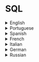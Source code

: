 # SQL

<details>
  <summary>English</summary>
  
  ### Materials
- [Learn SQL Online](https://www.learnsqlonline.org/)
- [W3Schools](https://www.w3schools.com/sql/)
- [SQL Course](http://www.sqlcourse.com/intro.html)
- [Khan Academy](https://www.khanacademy.org/computing/computer-programming/sql)
- [Codecademy](https://www.codecademy.com/learn/learn-sql)
- [SQL for Data Science](https://www.datacamp.com/courses/intro-to-sql-for-data-science)
- [Tutorialspoint](https://www.tutorialspoint.com/sql/)
- [Kaggle](https://www.kaggle.com/learn/sql)
- [Mode Analytics](https://community.modeanalytics.com/sql/tutorial/introduction-to-sql/)
- [Guru99](https://www.guru99.com/sql.html)
- [SQLite](https://www.sqlite.org/index.html)
- [MySQL](https://www.mysql.com/)
- [Geeks for Geeks](https://www.geeksforgeeks.org/sql-tutorial/)
- [SQL Tutorial](http://www.sql.org/sql-database/sql-tutorial/)
- [SQL Reference Commands](https://docs.snowflake.net/manuals/sql-reference-commands.html)
- [SQL Resources](https://www.whoishostingthis.com/resources/sql/)
- [Solo Learn SQL](https://www.sololearn.com/Course/SQL/)
- [SQL Join Types](https://www.sql-join.com/sql-join-types/)
- [SQL Cheat Sheet](http://www.cheat-sheets.org/sites/sql.su/)
- [SQL Cheat Sheet Kdnuggets](https://www.kdnuggets.com/2018/07/sql-cheat-sheet.html)
- [Javatpoint](https://www.javatpoint.com/sql-tutorial)
- [SQL and Databases](https://awesome-tech.readthedocs.io/databases/)
- [SQL Zoo](https://sqlzoo.net/)
- [Reddit](https://www.reddit.com/r/SQL/)
- [Awesome MySQL](https://shlomi-noach.github.io/awesome-mysql/)
- [SQL-Tutorial](http://www.sql-tutorial.net/)
- [Sqltutorial](https://www.sqltutorial.org/)
- [Quackit](https://www.quackit.com/sql/tutorial/)
- [SQLBolt](https://sqlbolt.com/)
- [SQLTeaching](https://www.sqlteaching.com/)
- [Beginner SQL](http://beginner-sql-tutorial.com/sql.htm)
- [Learn SQL Query Language](https://www.1keydata.com/sql/sql.html)
- [MySQL Tutorial](http://www.mysqltutorial.org/)
- [Baycon Group](http://www.baycongroup.com/tocsql.htm)
- [Tizag](http://www.tizag.com/sqlTutorial/)
- [W3resource](https://www.w3resource.com/sql/tutorials.php)
- [Tech on the Net](https://www.techonthenet.com/sql/index.php)
- [Chartio](https://chartio.com/learn/sql/)
- [Tutorial Republic](https://www.tutorialrepublic.com/sql-tutorial/sql-get-started.php)
- [Intellipaat](https://intellipaat.com/tutorial/sql-tutorial/)
- [Edx](https://www.edx.org/learn/sql)
- [Learn X in Y Minutes](https://learnxinyminutes.com/docs/sql/)
- [Learn to Code With](https://learntocodewith.me/posts/sql-guide/)
- [SQL in 20 Minutes](https://tutorialzine.com/2016/01/learn-sql-in-20-minutes)
- [Introduction to SQL](http://infolab.stanford.edu/~ullman/fcdb/aut07/slides/sql1.pdf)
- [Intro to SQL](https://www.stat.berkeley.edu/~spector/sql.pdf)
- [SQL Queries](http://users.cms.caltech.edu/~donnie/cs121/CS121Lec05.pdf)
- [SQL Language Reference](https://docs.oracle.com/en/database/oracle/oracle-database/12.2/sqlrf/sql-language-reference.pdf)
- [MySQL Tutorial](https://downloads.mysql.com/docs/mysql-tutorial-excerpt-5.5-en.pdf)
- [Practical SQL Guide](https://www.researchgate.net/publication/319852714_Practical_SQL_Guide_for_Relational_Databases)
- [Basic SQL Statements](https://www.baskent.edu.tr/~tkaracay/etudio/ders/dbase/sql/pdfSQL/BasicSqlStatements.pdf)
- [SQL in 21 days](https://tunce.files.wordpress.com/2009/12/ebook-pdf-teach-yourself-sql-in-21-days.pdf)
- [SQL for Dummies](http://file.allitebooks.com/20151213/SQL%20For%20Dummies,%208th%20Edition.pdf)
- [SQL Full Course](https://www.youtube.com/watch?v=HXV3zeQKqGY)
- [SQL Crash Course](https://www.youtube.com/watch?v=nWeW3sCmD2k)
- [MySQL Tutorial Video](https://www.youtube.com/watch?v=yPu6qV5byu4)
- [CS50 Lecture 8 - SQL](https://www.youtube.com/watch?v=LxDetsPQAPQ)
- [What is Database and SQL](https://www.youtube.com/watch?v=FR4QIeZaPeM)
- [SQL in 1 Hour](https://www.youtube.com/watch?v=9Pzj7Aj25lw)
- [SQL Tutorial 2019](https://www.youtube.com/watch?v=XqIk2PwP0To&t)
- [How to Design and Create Tables in MySQL](https://www.youtube.com/watch?v=4oMJIyVOWL4)
- [MySQL Tutorial for Beginners](https://www.youtube.com/watch?v=7S_tz1z_5bA)
- [How To Install MySQL on Ubuntu](https://www.digitalocean.com/community/tutorials/how-to-install-mysql-on-ubuntu-18-04)
</details>

<details>
  <summary>Portuguese</summary>
  
  ### Materials
- [DevMedia](https://www.devmedia.com.br/guia/guia-completo-de-sql/38314)
- [Dicas de Programação](https://dicasdeprogramacao.com.br/o-que-e-sql/)
- [Guia de Estilo SQL](https://www.sqlstyle.guide/pt-br/)
- [10 Comandos SQL](https://becode.com.br/comandos-sql-nao-pode-viver-sem/)
- [Padrão SQL e sua Evolução](http://www.ic.unicamp.br/~geovane/mo410-091/Ch05-PadraoSQL-art.pdf)
- [Banco de Dados UNESP](https://www.marilia.unesp.br/Home/Instituicao/Docentes/EdbertoFerneda/bd-aulas03_04.pdf)
- [Introdução a Linguagem SQL](http://adrianoribeiro.orgfree.com/downloads/SQL.pdf)
- [Apostila de SQL](https://www.trainning.com.br/download/Apostila%20de%20SQL%20-%20Oracle%20(pt_BR).pdf)
- [Bases de Dados: SQL](https://www.dcc.fc.up.pt/~ricroc/aulas/1011/bd/apontamentos/parteV.pdf)
- [Bases de Dados e SQL](http://intranet.deei.fct.ualg.pt/DAW/slides/SQL.pdf)
- [Linguagem SQL](http://itatechjr.com.br/wp-content/uploads/2012/01/03-SQL-Parte-I.pdf)
- [SQL Avançado](http://professor.unisinos.br/ltonietto/ccti/sql/SQLAvancado.pdf)
- [Use a Cabeça SQL](http://ldemetrio.com.br/Livros/Use%20_a_Cabe%C3%A7a_SQL_Beighley.pdf)
- [Curso de Banco de Dados MySQL](https://www.youtube.com/playlist?list=PLHz_AreHm4dkBs-795Dsgvau_ekxg8g1r)
</details>

<details>
  <summary>Spanish</summary>
  
  ### Materials
- [Conceptos Básicos SQL](https://support.office.com/es-es/article/access-sql-conceptos-b%C3%A1sicos-vocabulario-y-sintaxis-444d0303-cde1-424e-9a74-e8dc3e460671)
- [Fundamentos de SQL](https://www.campusmvp.es/recursos/post/Fundamentos-de-SQL-Como-realizar-consultas-simples-con-SELECT.aspx)
- [Definición de SQL](https://definicion.de/sql/)
- [Joins en SQL](https://diego.com.es/principales-tipos-de-joins-en-sql)
- [Conceptos SQL](https://geotalleres.readthedocs.io/es/latest/conceptos-sql/conceptos_sql.html)
- [IBM SQL](https://www.ibm.com/support/knowledgecenter/es/SSEPGG_11.1.0/com.ibm.db2.luw.sql.ref.doc/doc/c0004100.html)
- [Consultas SQL](https://www.cs.us.es/blogs/bd2013/files/2013/09/Consultas-SQL.pdf)
- [SQL: Consultas Avanzadas](http://www.famaf.proed.unc.edu.ar/pluginfile.php/35290/mod_resource/content/2/SQL%20Parte%202.pdf)
- [Lenguaje SQL](http://www.cartagena99.com/recursos/alumnos/apuntes/Manual-SQL1.pdf)
- [SQL Básico](https://svo.cab.inta-csic.es/docs/files/svo/Public/Meetings/SVO_thematic_network_First_School/sql_basico-061127.pdf)
- [Manual Prático de SQL](https://www.lawebdelprogramador.com/cursos/archivos/ManualPracticoSQL.pdf)
- [El Lenguaje SQL](http://moodle2.unid.edu.mx/dts_cursos_mdl/lic/TI/FB/AM/11/El_lenguaje_sql.pdf)
- [SQL Tercera Edición](https://pedrobeltrancanessa-biblioteca.weebly.com/uploads/1/2/4/0/12405072/fundamentos_de_sql_3edi_oppel.pdf)
- [SQL - Manual Completo](https://dennischirinos.files.wordpress.com/2018/06/manual-completo-sql.pdf)
- [Bases de Datos](https://www.uoc.edu/masters/oficiales/img/913.pdf)
- [Bases de Datos Relacionales](https://www.it.uc3m.es/jaf/aw/teoria/bd-1/bd-1.pdf)
- [SQL con PostgreSQL](https://www.um.es/geograf/sigmur/sigpdf/postgresql.pdf)
</details>

<details>
  <summary>French</summary>
  
  ### Materials
- [SQL.sh](https://sql.sh/)
- [Developpez SQL](https://sql.developpez.com/)
- [OpenClassRooms](https://openclassrooms.com/fr/courses/993975-apprenez-a-programmer-en-vb-net/992711-introduction-au-langage-sql)
- [Langage SQL](http://deptinfo.unice.fr/~grin/messupports/sql.pdf)
- [Le Langage SQL](http://monge.univ-mlv.fr/~aubrun/sgbd/coursSGBD5.pdf)
- [SQL pour Oracle](https://www.eyrolles.com/Chapitres/9782212141566/extrait_sql_pour_oracle.pdf)
- [Stéphane Crozat](https://stph.scenari-community.org/bdd/sql1.pdf)
- [SQL introduction](http://www.miage.ups-tlse.fr/intranet/cours/l3/sql_completL3.pdf)
- [MySQL/SQL Exemples](http://www.obs-vlfr.fr/~boebion/Php-Mysql/Seance2/MySQL_exemple.pdf)
</details>

<details>
  <summary>Italian</summary>
  
  ### Materials
- [SQL Dispensa](https://home.deib.polimi.it/schreibe/basididati/lucidi%20es/SQL_Dispensa.pdf)
- [Linguaggio SQL](http://www.di.unito.it/~damiani/DIDATTICA/aa03/InfAppBD/MyMAT/InfoApp86-102.pdf)
- [Guida SQL](https://www.html.it/guide/guida-linguaggio-sql/)
- [SQL: Le Basi](http://www-db.deis.unibo.it/courses/SIL-A/PDF/SQLa-basi.pdf)
- [Linguaggio SQL](http://www.cs.unibo.it/~ghini/didattica/informatica_generale/SQL.pdf)
- [Introduzione a SQL Server](http://www.bomasoftware.it/download_utility/guide/SQLServer.pdf)
- [Il Linguaggio SQL](https://users.dimi.uniud.it/~angelo.montanari/Sql.pdf)
- [Introduzione a SQL Server](http://www.unife.it/ing/lm.infoauto/sistemi-informativi/programmi-anni-precedenti/lucidi2011-12/02-introduzione_a_SQL_Server.pdf)
</details>

<details>
  <summary>German</summary>
  
  ### Materials
- [Datenbanken](http://www.datenbanken-verstehen.de/sql-tutorial/)
- [SQL Examples](https://www.torsten-horn.de/techdocs/sql-examples.htm)
- [Modern-SQL](https://modern-sql.com/de/feature/with)
- [SQL-Tutorial](https://www.sql-und-xml.de/sql-tutorial/)
- [TinoHempel](https://tinohempel.de/info/info/datenbank/sql.htm)
- [SQL-Einführung](http://www.med.uni-giessen.de/akkk/gtds/kurs0900.htm)
- [Übersicht SQL-Befehle](https://www.php-einfach.de/mysql-tutorial/uebersicht-sql-befehle/)
- [Einführung in SQL](https://upload.wikimedia.org/wikibooks/de/d/d3/Einf%C3%BChrung_in_SQL.pdf)
- [SQL in 21 Tagen](http://www.entflammen.de/Datenbank/SQL/sql%20in%2021%20Tagen.pdf)
- [Leibniz Universität](https://www.luis.uni-hannover.de/fileadmin/kurse/material/SQL-Einfuehrung/SQL_01_Einfuehrung.pdf)
</details>

<details>
  <summary>Russian</summary>
  
  ### Materials
- [Citforum SQL](http://citforum.ru/programming/32less/les44.shtml)
- [Progopedia](http://progopedia.ru/language/sql/)
- [ICT.edu](http://www.ict.edu.ru/ft/004864/sql.pdf)
- [Bourabai](https://bourabai.ru/dbt/dbms/index.htm)
- [MSTU.edu](http://www.mstu.edu.ru/study/materials/zelenkov/toc.html)
- [SQL Book](http://pzks.nmu.org.ua/ua/labs/lab15_bases.pdf)
- [SQL SAMS](http://forum.webmasterschool.ru/tmp/sql.pdf)
- [SQL](http://window.edu.ru/resource/075/24075/files/sql.pdf)
- [SQL 2016](http://elar.urfu.ru/bitstream/10995/40612/1/978-5-7996-1622-9_2016.pdf)
</details>